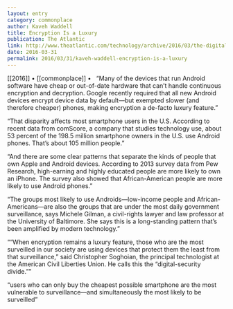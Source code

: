```yaml
---
layout: entry
category: commonplace
author: Kaveh Waddell
title: Encryption Is a Luxury
publication: The Atlantic
link: http://www.theatlantic.com/technology/archive/2016/03/the-digital-security-divide/475590/
date: 2016-03-31
permalink: 2016/03/31/kaveh-waddell-encryption-is-a-luxury
---
```


[[2016]] • [[commonplace]] • 
 
“Many of the devices that run Android software have cheap or out-of-date hardware that can’t handle continuous encryption and decryption. Google recently required that all new Android devices encrypt device data by default—but exempted slower (and therefore cheaper) phones, making encryption a de-facto luxury feature.”

“That disparity affects most smartphone users in the U.S. According to recent data from comScore, a company that studies technology use, about 53 percent of the 198.5 million smartphone owners in the U.S. use Android phones. That’s about 105 million people.”

“And there are some clear patterns that separate the kinds of people that own Apple and Android devices. According to 2013 survey data from Pew Research, high-earning and highly educated people are more likely to own an iPhone. The survey also showed that African-American people are more likely to use Android phones.”

“The groups most likely to use Androids—low-income people and African-Americans—are also the groups that are under the most daily government surveillance, says Michele Gilman, a civil-rights lawyer and law professor at the University of Baltimore. She says this is a long-standing pattern that’s been amplified by modern technology.”

““When encryption remains a luxury feature, those who are the most surveilled in our society are using devices that protect them the least from that surveillance,” said Christopher Soghoian, the principal technologist at the American Civil Liberties Union. He calls this the “digital-security divide.””

“users who can only buy the cheapest possible smartphone are the most vulnerable to surveillance—and simultaneously the most likely to be surveilled”

